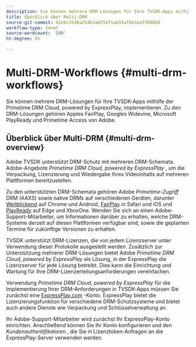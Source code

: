 ```yaml
---
description: Sie können mehrere DRM-Lösungen für Ihre TVSDK-Apps mithilfe der Primetime DRM Cloud, powered by ExpressPlay, implementieren. Zu den DRM-Lösungen gehören Apples FairPlay, Googles Widevine, Microsoft PlayReady und Primetime Access von Adobe.
title: Überblick über Multi-DRM
source-git-commit: 02ebc3548a254b2a6554f1ab34afbb3ea5f09bb8
workflow-type: tm+mt
source-wordcount: '299'
ht-degree: 0%

---
```


# Multi-DRM-Workflows {#multi-drm-workflows}

Sie können mehrere DRM-Lösungen für Ihre TVSDK-Apps mithilfe der Primetime DRM Cloud, powered by ExpressPlay, implementieren. Zu den DRM-Lösungen gehören Apples FairPlay, Googles Widevine, Microsoft PlayReady und Primetime Access von Adobe.

## Überblick über Multi-DRM {#multi-drm-overview}

Adobe TVSDK unterstützt DRM-Schutz mit mehreren DRM-Schemata. Adobe-Angebote *Primetime DRM Cloud, powered by ExpressPlay* , um die Verpackung, Lizenzierung und Wiedergabe Ihres Videoinhalts auf mehreren Plattformen bereitzustellen.

Zu den unterstützten DRM-Schemata gehören Adobe *Primetime-Zugriff* DRM (AAXS) sowie native DRMs auf verschiedenen Geräten, darunter [Weitblickend](https://www.widevine.com) auf Chrome und Android, [FairPlay](https://developer.apple.com/streaming/fps/) in Safari und iOS und [PlayReady](https://www.microsoft.com/playready/) auf Edge und XboxOne. Wenden Sie sich an einen Adobe-Support-Mitarbeiter, um Informationen darüber zu erhalten, welche DRM-Systeme derzeit auf diesen Plattformen verfügbar sind, sowie die geplanten Termine für zukünftige Versionen zu erhalten.

TVSDK unterstützt DRM-Lizenzen, die von jedem Lizenzserver unter Verwendung dieser Protokolle ausgestellt werden. Zusätzlich zur Unterstützung mehrerer DRM-Lösungen bietet Adobe *Primetime DRM Cloud, powered by ExpressPlay* als Lösung, in der ExpressPlay die Lizenzserver für jede Lösung betreibt. Dies kann die Einrichtung und Wartung für Ihre DRM-Lizenzerteilungsanforderungen vereinfachen.

Verwendung *Primetime DRM Cloud, powered by ExpressPlay* für die Implementierung Ihrer DRM-Anforderungen in TVSDK-Apps müssen Sie zunächst eine [ExpressPlay.com](https://www.expressplay.com) -Konto. ExpressPlay bietet die Lizenzierungsfunktion für verschiedene DRM-Schutzsysteme und bietet auch andere Dienste wie Verpackung und Schlüsselverwaltung an.

Ihr Adobe-Support-Mitarbeiter wird zunächst Ihr ExpressPlay-Konto einrichten. Anschließend können Sie Ihr Konto konfigurieren und den *Kundenauthentifikatoren* , die Sie in Lizenztoken-Anfragen an die ExpressPlay-Server verwenden werden.
